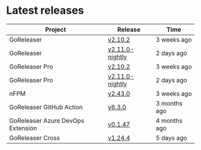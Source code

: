 # Latest releases

| Project                           | Release                                                                                         | Time        |
| --------------------------------- | ----------------------------------------------------------------------------------------------- | ----------- |
| GoReleaser | [v2.10.2](https://github.com/goreleaser/goreleaser/releases/tag/v2.10.2) | 3 weeks ago |
| GoReleaser | [v2.11.0-nightly](https://github.com/goreleaser/goreleaser/releases/tag/nightly) | 2 days ago |
| GoReleaser Pro | [v2.10.2](https://github.com/goreleaser/goreleaser-pro/releases/tag/v2.10.2) | 3 weeks ago |
| GoReleaser Pro | [v2.11.0-nightly](https://github.com/goreleaser/goreleaser-pro/releases/tag/nightly) | 2 days ago |
| nFPM | [v2.43.0](https://github.com/goreleaser/nfpm/releases/tag/v2.43.0) | 3 weeks ago |
| GoReleaser GitHub Action | [v6.3.0](https://github.com/goreleaser/goreleaser-action/releases/tag/v6.3.0) | 3 months ago |
| GoReleaser Azure DevOps Extension | [v0.1.47](https://github.com/goreleaser/goreleaser-azure-devops-extension/releases/tag/v0.1.47) | 4 months ago |
| GoReleaser Cross | [v1.24.4](https://github.com/goreleaser/goreleaser-cross/releases/tag/v1.24.4) | 5 days ago |
